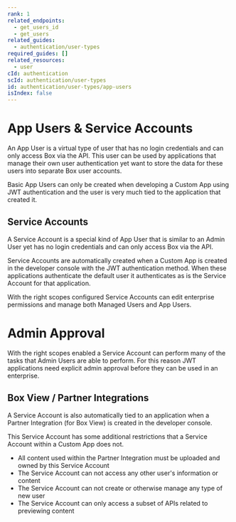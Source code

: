 ```yaml
---
rank: 1
related_endpoints:
  - get_users_id
  - get_users
related_guides:
  - authentication/user-types
required_guides: []
related_resources:
  - user
cId: authentication
scId: authentication/user-types
id: authentication/user-types/app-users
isIndex: false
---
```

# App Users & Service Accounts

An App User is a virtual type of user that has no login credentials and
can only access Box via the API. This user can be used by applications that
manage their own user authentication yet want to store the data for these users
into separate Box user accounts.

Basic App Users can only be created when developing a Custom App using JWT
authentication and the user is very much tied to the application that created it.

## Service Accounts

A Service Account is a special kind of App User that is similar to an Admin User
yet has no login credentials and can only access Box via the API.

Service Accounts are automatically created when a Custom App is created in the
developer console with the JWT authentication method. When these applications
authenticate the default user it authenticates as is the Service Account for
that application.

With the right scopes configured Service Accounts can edit enterprise
permissions and manage both Managed Users and App Users.

<Message type="warning">

# Admin Approval

With the right scopes enabled a Service Account can perform many of the tasks that
Admin Users are able to perform. For this reason JWT applications need explicit
admin approval before they can be used in an enterprise.

</Message>

## Box View / Partner Integrations

A Service Account is also automatically tied to an application when a Partner
Integration (for Box View) is created in the developer console.

This Service Account has some additional restrictions that a Service Account
within a Custom App does not.

* All content used within the Partner Integration must be uploaded and owned by
  this Service Account
* The Service Account can not access any other user's information or content
* The Service Account can not create or otherwise manage any type of new user
* The Service Account can only access a subset of APIs related to previewing
  content
